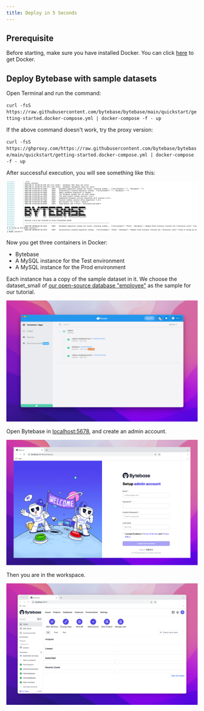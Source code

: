```yaml
---
title: Deploy in 5 Seconds
---
```


## Prerequisite

Before starting, make sure you have installed Docker. You can click [here](https://www.docker.com/get-started/) to get Docker.  

## Deploy Bytebase with sample datasets

Open Terminal and run the command:  

`curl -fsS https://raw.githubusercontent.com/bytebase/bytebase/main/quickstart/getting-started.docker-compose.yml | docker-compose -f - up`  

If the above command doesn't work, try the proxy version:  

`curl -fsS https://ghproxy.com/https://raw.githubusercontent.com/bytebase/bytebase/main/quickstart/getting-started.docker-compose.yml | docker-compose -f - up`  

After successful execution, you will see something like this:  

![_](/static/docs-assets/bytebase-installed.png)  

Now you get three containers in Docker:  

- Bytebase
- A MySQL instance for the Test environment
- A MySQL instance for the Prod environment  

Each instance has a copy of the sample dataset in it. We choose the dataset_small of [our open-source database "employee"](https://github.com/bytebase/employee-sample-database-mysql) as the sample for our tutorial.  

![_](/static/docs-assets/bytebase-docker.png)  

Open Bytebase in [localhost:5678](http://localhost:5678/), and create an admin account.  

![_](/static/docs-assets/create-account.png)  

Then you are in the workspace.  

![_](/static/docs-assets/workspace.png)  
